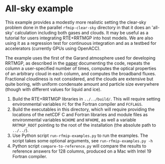# All-sky example

This example provides a modestly more realistic setting the clear-sky problem done in the parallel `rfmip-clear-sky` directory in that it does an 'all-sky' calculation including both gases and clouds. It may be useful as a tutorial for users integrating RTE+RRTMGP into host models. We are also using it as a regression test for continuous integration and as a testbed for accelerators (currently GPUs using OpenACC).

The example uses the first of the Garand atmosphere used for developing RRTMGP, as described in the [paper](https://doi.org/10.1029/2019MS001621) documenting the code, repeats the column a user-specified number of times, computes the optical properties of an arbitrary cloud in each column, and computes the broadband fluxes. Fractional cloudiness is not considered, and the clouds are extensive but quite boring, with uniform condensate amount and particle size everywhere (though with different values for liquid and ice).

1. Build the RTE+RRTMGP libraries in `../../build/`. This will require setting environmental variables `FC` for the Fortran compiler and `FCFLAGS`.
2. Build the executables in this directory, which will require providing the locations of the netCDF C and Fortran libraries and module files as environmental
variables `NCHOME` and `NFHOME`, as well a variable `RRTMGP_ROOT` pointing to the root of the installation (the absolute path to `../../`).
4. Use Python script `run-rfmip-examples.py` to run the examples. The script takes some optional arguments, see `run-rfmip-examples.py -h`
5. Python script `compare-to-reference.py` will compare the results to reference answers for 128 columns, produced on a Mac with Intel 19 Fortran compiler.
